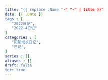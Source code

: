 ```yaml
---
title: "{{ replace .Name "-" "-" | title }}"
date: {{ .Date }}
tags : [
   "2022日记",
   "2022-4日记"
]
categories : [
   "阳阳成长日记",
   "日记",
]
series : []
aliases : []
draft: false
toc: true
---
```

